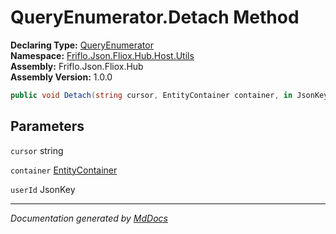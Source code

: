 ﻿<!--  
  <auto-generated>   
    The contents of this file were generated by a tool.  
    Changes to this file may be list if the file is regenerated  
  </auto-generated>   
-->

# QueryEnumerator.Detach Method

**Declaring Type:** [QueryEnumerator](../index.md)  
**Namespace:** [Friflo.Json.Fliox.Hub.Host.Utils](../../index.md)  
**Assembly:** Friflo.Json.Fliox.Hub  
**Assembly Version:** 1.0.0

```csharp
public void Detach(string cursor, EntityContainer container, in JsonKey userId);
```

## Parameters

`cursor`  string

`container`  [EntityContainer](../../../EntityContainer/index.md)

`userId`  JsonKey

___

*Documentation generated by [MdDocs](https://github.com/ap0llo/mddocs)*
